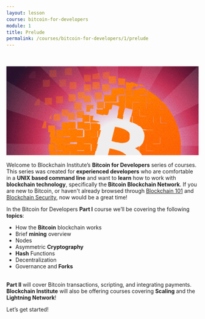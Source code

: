 ```yaml
---
layout: lesson
course: bitcoin-for-developers
module: 1
title: Prelude
permalink: /courses/bitcoin-for-developers/1/prelude
---
```

<br>
<br>
<img src="/assets/img/courses/bitcoin-for-developers/Bitcoin-Dev-01.png" alt="Bitcoin for Developers"/>

<span class="openingParagraph">Welcome to Blockchain Institute’s <strong>Bitcoin for Developers</strong> series of courses. This series was created for <strong>experienced developers</strong> who are comfortable in a <strong>UNIX based command line</strong> and want to <strong>learn</strong> how to work with <strong>blockchain technology</strong>, specifically the<strong> Bitcoin Blockchain Network</strong>. If you are new to Bitcoin, or haven't already browsed through <a href="/courses/blockchain-101/">Blockchain 101</a> and <a href="/courses/blockchain-security/">Blockchain Security</a>, now would be a great time!</span>

In the Bitcoin for Developers <strong>Part I</strong> course we’ll be covering the following <strong>topics</strong>:
<br>
<ul>
 	<li>How the <strong>Bitcoin</strong> blockchain works</li>
 	<li>Brief <strong>mining</strong> overview</li>
 	<li>Nodes</li>
 	<li>Asymmetric <strong>Cryptography</strong></li>
 	<li><strong>Hash</strong> Functions</li>
 	<li>Decentralization</li>
 	<li>Governance and<strong> Forks</strong></li>
</ul>
<br>
<b>Part II </b>will cover Bitcoin transactions, scripting, and integrating payments. <b>Blockchain Institute</b> will also be offering courses covering <b>Scaling</b> and the <b>Lightning Network</b>!

Let’s get started!

